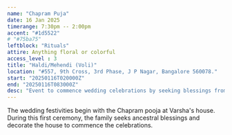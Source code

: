 ```yaml
---
name: "Chapram Puja"
date: 16 Jan 2025
timerange: 7:30pm -- 2:00pm
accent: "#1d5522" 
# "#75ba75"
leftblock: "Rituals"
attire: Anything floral or colorful
access_level : 3
title: "Haldi/Mehendi (Voli)"
location: "#557, 9th Cross, 3rd Phase, J P Nagar, Bangalore 560078."
start: "20250116T020000Z"
end: "20250116T083000Z"
desc: "Event to commence wedding celebrations by seeking blessings from ancestors."
---
```

The wedding festivities begin with the Chapram pooja at Varsha's house. During this first ceremony, the family seeks ancestral blessings and decorate the house to commence the celebrations.